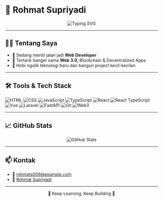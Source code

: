 # 🌌 Rohmat Supriyadi

<p align="center">
  <img src="https://readme-typing-svg.herokuapp.com?font=Fira+Code&size=24&duration=3000&pause=1000&color=00FFC6&center=true&vCenter=true&width=450&lines=Hi%2C+I'm+Rohmat_Supriyadi!;Web+3.0+Enthusiast;Future+Web+Developer;Always+Learning+New+Things" alt="Typing SVG" />
</p>

---

## 👨‍💻 Tentang Saya  
- 🌱 Sedang meniti jalan jadi **Web Developer**  
- 👀 Tertarik banget sama **Web 3.0**, Blockchain & Decentralized Apps  
- 🎨 Hobi ngulik teknologi baru dan bangun project kecil-kecilan  

---

## 🛠️ Tools & Tech Stack  
![HTML](https://img.shields.io/badge/HTML-E44D26?style=flat&logo=html5&logoColor=white)
![CSS](https://img.shields.io/badge/CSS-1572B6?style=flat&logo=css3)
![JavaScript](https://img.shields.io/badge/JavaScript-F7DF1E?style=flat&logo=javascript&logoColor=black)
![TypeScript](https://img.shields.io/badge/TypeScript-3178C6?style=flat&logo=typescript&logoColor=white)
![React](https://img.shields.io/badge/React-61DAFB?style=flat&logo=react)
![React TypeScript](https://img.shields.io/badge/React+TS-3178C6?style=flat&logo=react&logoColor=white)
![Vue](https://img.shields.io/badge/Vue-4FC08D?style=flat&logo=vue.js)
![Laravel](https://img.shields.io/badge/Laravel-FF2D20?style=flat&logo=laravel&logoColor=white)
![FastAPI](https://img.shields.io/badge/FastAPI-009688?style=flat&logo=fastapi&logoColor=white)
![Git](https://img.shields.io/badge/Git-F05032?style=flat&logo=git)
![Web3](https://img.shields.io/badge/Web3-23C1A8?style=flat&logo=ethereum)

---

## 📈 GitHub Stats  
<p align="center">
  <img src="https://github-readme-stats.vercel.app/api?username=RohmatWorkstar&show_icons=true&theme=tokyonight&hide_border=true" alt="GitHub Stats" />
</p>

---

## 📫 Kontak  
- 📧 [rohmats009@example.com](mailto:rohmats009@example.com)
- 💼 [Rohmat Supriyadi]([https://linkedin.com](https://www.linkedin.com/in/rohmat-supriyadi-848877124/))

---

<p align="center">🌙 Keep Learning, Keep Building 🌙</p>
